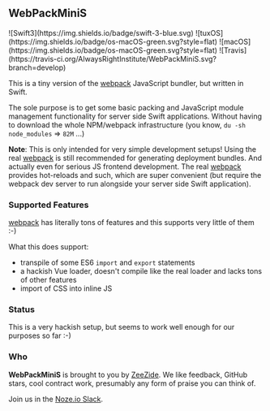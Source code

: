 <h2>WebPackMiniS</h2>
![Swift3](https://img.shields.io/badge/swift-3-blue.svg)
![tuxOS](https://img.shields.io/badge/os-macOS-green.svg?style=flat)
![macOS](https://img.shields.io/badge/os-macOS-green.svg?style=flat)
![Travis](https://travis-ci.org/AlwaysRightInstitute/WebPackMiniS.svg?branch=develop)

This is a tiny version of the
[webpack](https://webpack.js.org/)
JavaScript bundler, but written in Swift.

The sole purpose is to get some basic packing and JavaScript
module management functionality for server side Swift 
applications.
Without having to download the whole NPM/webpack infrastructure
(you know, `du -sh node_modules` => `82M` ...)

**Note**: This is only intended for very simple development setups!
Using the real
[webpack](https://webpack.js.org/)
is still recommended for generating deployment bundles.
And actually even for serious JS frontend development. The real
[webpack](https://webpack.js.org/)
provides hot-reloads and such, which are super convenient
(but require the webpack dev server to run alongside your
 server side Swift application).
 
### Supported Features

[webpack](https://webpack.js.org/) has literally tons of features and this
supports very little of them :-)

What this does support:

- transpile of some ES6 `import` and `export` statements
- a hackish Vue loader, doesn't compile like the real loader and lacks
  tons of other features
- import of CSS into inline JS


### Status

This is a very hackish setup, but seems to work well enough
for our purposes so far :-)

### Who

**WebPackMiniS** is brought to you by
[ZeeZide](http://zeezide.de).
We like feedback, GitHub stars, cool contract work,
presumably any form of praise you can think of.

Join us in the [Noze.io Slack](http://slack.noze.io).
